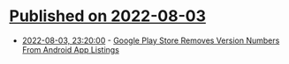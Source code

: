 # [Published on 2022-08-03](index.md)

* [2022-08-03, 23:20:00](https://tech.slashdot.org/story/22/08/03/1938255/google-play-store-removes-version-numbers-from-android-app-listings?utm_source=rss1.0mainlinkanon&utm_medium=feed) - [Google Play Store Removes Version Numbers From Android App Listings](https://tech.slashdot.org/story/22/08/03/1938255/google-play-store-removes-version-numbers-from-android-app-listings?utm_source=rss1.0mainlinkanon&utm_medium=feed)
